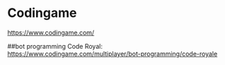# Codingame
https://www.codingame.com/

##bot programming
Code Royal: https://www.codingame.com/multiplayer/bot-programming/code-royale
